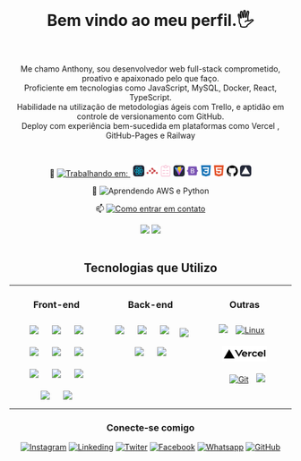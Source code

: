 <h1 align="center" style="margin-top: 1rem"> Bem vindo ao meu perfil.🖐️</h1>

<br>
<p align="center"> Me chamo Anthony, sou desenvolvedor web full-stack comprometido, proativo e apaixonado pelo que faço.<br>
Proficiente em tecnologias como JavaScript, MySQL, Docker, React, TypeScript. <br>
Habilidade na utilização de metodologias ágeis com Trello, e aptidão em controle de versionamento com GitHub.<br>
Deploy com experiência bem-sucedida em plataformas como Vercel , GitHub-Pages e Railway
</p>
<br>

<div align="center">

🔭 <a href= "https://github.com/anthony-steffen/my-finance-app" style="margin-right:5px">
<img src= "https://img.shields.io/badge/Atualmente%20Desenvolvendo:-My%20Finance%20App-blue?style=flat&logo=react&logoColor=white&color=cyan" alt="Trabalhando em:">
</a>
<img src="https://raw.githubusercontent.com/anthony-steffen/anthony-steffen/d903bb1542e759c5eb4dd81f3a92b0d95852fcbc/assets/React-Dark.svg" alt="React" width="20" height="20"/>
<img src="https://raw.githubusercontent.com/anthony-steffen/anthony-steffen/bc753791c753ee52838ea7cc59e648bcf3b22ac3/assets/reactrouter-color.svg" alt="React-Router" width="20" height="20"/>
<img src="https://raw.githubusercontent.com/anthony-steffen/anthony-steffen/9c23fc27a580485c72bb58c5d957ff02a716c8e4/assets/reacthookform-color.svg" alt="React-Form" width="20" height="20"/>
<img src="https://raw.githubusercontent.com/anthony-steffen/anthony-steffen/9c23fc27a580485c72bb58c5d957ff02a716c8e4/assets/Vite-Dark.svg" alt="Vite" width="20" height="20"/>
<img src="https://raw.githubusercontent.com/anthony-steffen/anthony-steffen/9c23fc27a580485c72bb58c5d957ff02a716c8e4/assets/bootstrap-color.svg" alt="bootstrap" width="20" height="20"/>
<img src="https://raw.githubusercontent.com/anthony-steffen/anthony-steffen/9c23fc27a580485c72bb58c5d957ff02a716c8e4/assets/css3-color.svg" alt="CSS" width="20" height="20"/>
<img src="https://raw.githubusercontent.com/anthony-steffen/anthony-steffen/9c23fc27a580485c72bb58c5d957ff02a716c8e4/assets/html5-color.svg" alt="html5" width="20" height="20"/>
<img src="https://raw.githubusercontent.com/anthony-steffen/anthony-steffen/9c23fc27a580485c72bb58c5d957ff02a716c8e4/assets/github.svg" alt="github" width="20" height="20"/>
<img src="https://raw.githubusercontent.com/anthony-steffen/anthony-steffen/9c23fc27a580485c72bb58c5d957ff02a716c8e4/assets/Vercel-Dark.svg" alt="github" width="20" height="20"/>

🌱 <img src="https://img.shields.io/badge/Atualmente Aprendendo-AWS%20e%20Python-blue?style=flat&logo=amazon-aws&logoColor=white&color=232F3E" alt="Aprendendo AWS e Python">

📫 <a href="mailto:anthony.steffen@outlook.com.br" style="margin: 0px">
<img src="https://img.shields.io/badge/contato-%20Outlook-blue?style=flat&logo=microsoft-outlook&logoColor=white&color=0078D4" alt="Como entrar em contato">
</a>

</div>

<!-- GITHUB STATUS -->
<div align="center">
  <img height="140em" src="https://github-readme-stats.vercel.app/api?username=anthony-steffen&show_icons=true&theme=dark&include_all_commits=true&count_private=true"/>
  <img height="140em" src="https://github-readme-stats.vercel.app/api/top-langs/?username=anthony-steffen&layout=compact&langs_count=10&theme=dark"/>
</div><br>
<div align="center">
  <h2 align="center"> Tecnologias que Utilizo</h2>

  <table><tr><td valign="top" align="center" width="33%">

### Front-end

<div align="center">
  <img src="https://devicon-website.vercel.app/api/javascript/original.svg"style="margin: 10px ; width:50px"/>
  <img src="https://devicon-website.vercel.app/api/typescript/original.svg"style="margin: 10px ; width:50px"/>
  <img src="https://devicon-website.vercel.app/api/react/original.svg" style="margin: 10px ; width:50px"/>
  <img src="https://devicon-website.vercel.app/api/redux/original.svg" style="margin: 10px ; width:50px"/>
  <img src="https://devicon-website.vercel.app/api/html5/plain-wordmark.svg" style="margin: 10px ; width:50px"/>
  <img src="https://devicon-website.vercel.app/api/css3/plain-wordmark.svg" style="margin: 10px ; width:50px"/>
  <img src="https://devicon-website.vercel.app/api/sass/original.svg" style="margin: 10px ; width:50px"/>
  <img src="https://cdn.jsdelivr.net/gh/devicons/devicon/icons/bootstrap/bootstrap-original.svg" style="width: 60px; margin: 10px"/>
  <img src="https://skillicons.dev/icons?i=github" style="margin: 10px"/>
  <img src="https://skillicons.dev/icons?i=vite" style="margin: 10px"/>
  <img src="https://skillicons.dev/icons?i=jest" style="margin: 10px"/>
</div>

</td><td valign="top" align="center" width="33%">

### Back-end

<div align="center">
  <img src="https://cdn.jsdelivr.net/gh/devicons/devicon/icons/nodejs/nodejs-plain.svg" style="width: 50px ; margin: 10px"/>
  <img src="https://cdn.jsdelivr.net/gh/devicons/devicon/icons/docker/docker-original.svg" style="width: 50px ; margin: 10px"/>
  <img src="https://cdn.jsdelivr.net/gh/devicons/devicon/icons/mysql/mysql-original-wordmark.svg" style="width: 50px ; margin: 10px"/>
  <img src="https://skillicons.dev/icons?i=express"style="margin: 5px"/>
  <img src="https://cdn.jsdelivr.net/gh/devicons/devicon/icons/python/python-original-wordmark.svg" style="width: 50px ; margin: 10px"/>
  <img src="https://cdn.jsdelivr.net/gh/devicons/devicon/icons/mongodb/mongodb-original-wordmark.svg" style="width: 50px ; margin: 10px"/>
</div>

</td><td valign="top" align="center" width="33%">

### Outras

<div align="center">
  <img src="https://cdn.jsdelivr.net/gh/devicons/devicon/icons/amazonwebservices/amazonwebservices-plain-wordmark.svg" style="width: 50px"/>
  <a href="https://www.linux.org/"><img style="margin: 10px" src="https://profilinator.rishav.dev/skills-assets/linux-original.svg" alt="Linux" height="50" /></a>
  <img src="https://github.com/anthony-steffen/anthony-steffen/blob/main/assets/Vercel.png?raw=true" style="width: 80px ; margin: 10px">
  <a href="https://github.com/"><img style="margin: 10px" src="https://profilinator.rishav.dev/skills-assets/git-scm-icon.svg" alt="Git" height="50" /></a>
  <img src="https://cdn.jsdelivr.net/gh/devicons/devicon/icons/trello/trello-plain-wordmark.svg" style="width: 80px"/>
</div>
</td></tr></table>
</div>

<div align="center">

### Conecte-se comigo

<div>

[![Instagram](https://img.shields.io/badge/Instagram-E4405F?style=for-the-badge&logo=instagram&logoColor=white)](https://www.instagram.com/_anthony.steffen_)
[![Linkeding](https://img.shields.io/badge/LinkedIn-0077B5?style=for-the-badge&logo=linkedin&logoColor=white)](https://www.linkedin.com/in/anthony-steffen-dev/)
[![Twiter](https://img.shields.io/badge/Twitter-1DA1F2?style=for-the-badge&logo=twitter&logoColor=white)](https://twitter.com/4nth0ny_Steffen)
[![Facebook](https://img.shields.io/badge/Facebook-1877F2?style=for-the-badge&logo=facebook&logoColor=white)](https://www.facebook.com/anthony.steffen/)
[![Whatsapp](https://img.shields.io/badge/Whatsapp-25D366?style=for-the-badge&logo=whatsapp&logoColor=white)](https://api.whatsapp.com/send?phone=5584991423988&text=Ol%C3%A1%2C%20Anthony%20Steffen%20!)
[![GitHub](https://img.shields.io/badge/GitHub-100000?style=for-the-badge&logo=github&logoColor=white)](https://github.com/anthony-steffen)

</div>

